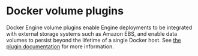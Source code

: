 # Docker volume plugins

Docker Engine volume plugins enable Engine deployments to be integrated with external storage systems such as Amazon EBS, and enable data volumes to persist beyond the lifetime of a single Docker host. See [the plugin documentation](https://docs.docker.com/engine/extend/legacy_plugins/) for more information.
